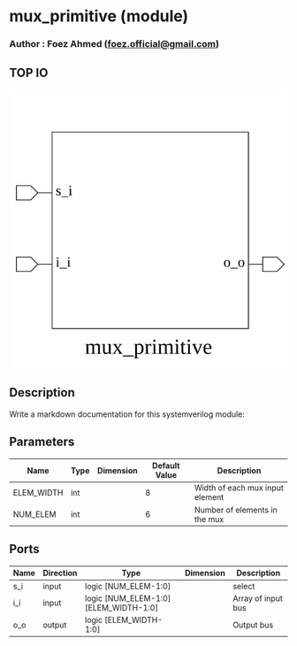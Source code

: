 # mux_primitive (module)

### Author : Foez Ahmed (foez.official@gmail.com)

## TOP IO
<img src="./mux_primitive_top.svg">

## Description

Write a markdown documentation for this systemverilog module:

## Parameters
|Name|Type|Dimension|Default Value|Description|
|-|-|-|-|-|
|ELEM_WIDTH|int||8|Width of each mux input element|
|NUM_ELEM|int||6|Number of elements in the mux|

## Ports
|Name|Direction|Type|Dimension|Description|
|-|-|-|-|-|
|s_i|input|logic [NUM_ELEM-1:0]||select|
|i_i|input|logic [NUM_ELEM-1:0][ELEM_WIDTH-1:0]||Array of input bus|
|o_o|output|logic [ELEM_WIDTH-1:0]||Output bus|
